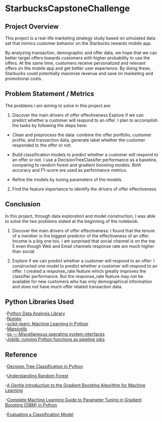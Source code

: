 # StarbucksCapstoneChallenge

## Project Overview
This project is a real-life marketing strategy study based on simulated data set that mimics customer behavior on the Starbucks rewards mobile app.

By analyzing transaction, demographic and offer data, we hope that we can better target offers towards customers with higher probability to use the offers. At the same time, customers receive personalized and relevant offers on the mobile app and get better user experience. By doing these, Starbucks could potentially maximize revenue and save on marketing and promotional costs.

## Problem Statement / Metrics 
The problems I am aiming to solve in this project are:

1. Discover the main drivers of offer effectiveness
    Explore if we can predict whether a customer will respond to an offer.
    I plan to accomplish the tasks by following the steps here:

  * Clean and preprocess the data: combine the offer portfolio, customer profile, and transaction data, generate label whether the customer responded to the offer or not.

  * Build classification models to predict whether a customer will respond to an offer or not. I use a DecisionTreeClassifer performance as a baseline, comparing to random forest and gradient boosting models. Both accuracy and F1-score are used as performance metrics.
    
  * Refine the models by tuning parameters of the models.

2. Find the feature importance to identify the drivers of offer effectiveness  

## Conclusion

In this project, through data exploration and model construction, I was able to solve the two problems stated at the beginning of the notebook.

1. Discover the main drivers of offer effectiveness:
    I found that the tenure of a member is the biggest predictor of the effectiveness of an offer. Income is a big one too. I am surprised that social channel is on the top 5 even though Web and Email channels response rate are much higher than social.

2. Explore if we can predict whether a customer will respond to an offer:
    I constructed one model to predict whether a customer will respond to an offer. I created a response_rate feature which greatly improves the classifier performance. But the response_rate feature may not be available for new customers who has only demographical information and does not have much offer related transaction data.


## Python Libraries Used
-[Python Data Analysis Library](https://pandas.pydata.org/)  
-[Numpy](http://www.numpy.org/)  
-[scikit-learn: Machine Learning in Python](https://scikit-learn.org/stable/)  
-[Matplotlib](https://matplotlib.org/)  
-[os — Miscellaneous operating system interfaces](https://docs.python.org/3/library/os.html)  
-[Joblib: running Python functions as pipeline jobs](https://joblib.readthedocs.io/en/latest/)  

## Reference
-[Decision Tree Classification in Python](https://www.datacamp.com/community/tutorials/decision-tree-classification-python)

-[Understanding Random Forest](https://towardsdatascience.com/understanding-random-forest-58381e0602d2)

-[A Gentle Introduction to the Gradient Boosting Algorithm for Machine Learning](https://machinelearningmastery.com/gentle-introduction-gradient-boosting-algorithm-machine-learning/)

-[Complete Machine Learning Guide to Parameter Tuning in Gradient Boosting (GBM) in Python](https://www.analyticsvidhya.com/blog/2016/02/complete-guide-parameter-tuning-gradient-boosting-gbm-python/)

-[Evaluating a Classification Model](https://www.ritchieng.com/machine-learning-evaluate-classification-model/)
